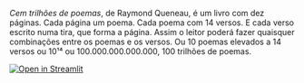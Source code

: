 *Cem trilhões de poemas*, de Raymond Queneau, é um livro com dez páginas. Cada página um poema. Cada poema com 14 versos. E cada verso escrito numa tira, que forma a página. Assim o leitor poderá fazer quaisquer combinações entre os poemas e os versos. Ou 10 poemas elevados a 14 versos ou 10¹⁴ ou 100.000.000.000.000, 100 trilhões de poemas.

[![Open in Streamlit](https://static.streamlit.io/badges/streamlit_badge_black_white.svg)](https://share.streamlit.io/luiscarloseiras/queneau/main/queneau.py)
